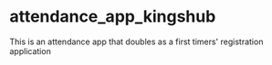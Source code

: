 # attendance_app_kingshub
This is an attendance app that doubles as a first timers' registration application

